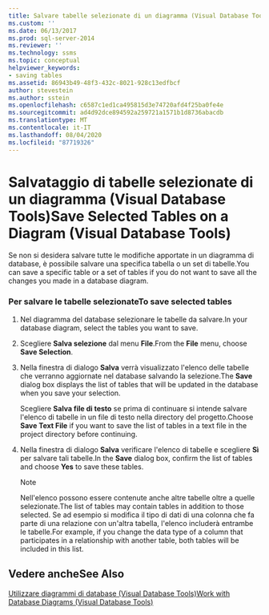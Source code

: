 ```yaml
---
title: Salvare tabelle selezionate di un diagramma (Visual Database Tools) | Microsoft Docs
ms.custom: ''
ms.date: 06/13/2017
ms.prod: sql-server-2014
ms.reviewer: ''
ms.technology: ssms
ms.topic: conceptual
helpviewer_keywords:
- saving tables
ms.assetid: 86943b49-48f3-432c-8021-928c13edfbcf
author: stevestein
ms.author: sstein
ms.openlocfilehash: c6587c1ed1ca495815d3e74720afd4f25ba0fe4e
ms.sourcegitcommit: ad4d92dce894592a259721a1571b1d8736abacdb
ms.translationtype: MT
ms.contentlocale: it-IT
ms.lasthandoff: 08/04/2020
ms.locfileid: "87719326"
---
```

# <a name="save-selected-tables-on-a-diagram-visual-database-tools"></a><span data-ttu-id="46437-102">Salvataggio di tabelle selezionate di un diagramma (Visual Database Tools)</span><span class="sxs-lookup"><span data-stu-id="46437-102">Save Selected Tables on a Diagram (Visual Database Tools)</span></span>
  <span data-ttu-id="46437-103">Se non si desidera salvare tutte le modifiche apportate in un diagramma di database, è possibile salvare una specifica tabella o un set di tabelle.</span><span class="sxs-lookup"><span data-stu-id="46437-103">You can save a specific table or a set of tables if you do not want to save all the changes you made in a database diagram.</span></span>  
  
### <a name="to-save-selected-tables"></a><span data-ttu-id="46437-104">Per salvare le tabelle selezionate</span><span class="sxs-lookup"><span data-stu-id="46437-104">To save selected tables</span></span>  
  
1.  <span data-ttu-id="46437-105">Nel diagramma del database selezionare le tabelle da salvare.</span><span class="sxs-lookup"><span data-stu-id="46437-105">In your database diagram, select the tables you want to save.</span></span>  
  
2.  <span data-ttu-id="46437-106">Scegliere **Salva selezione** dal menu **File**.</span><span class="sxs-lookup"><span data-stu-id="46437-106">From the **File** menu, choose **Save Selection**.</span></span>  
  
3.  <span data-ttu-id="46437-107">Nella finestra di dialogo **Salva** verrà visualizzato l'elenco delle tabelle che verranno aggiornate nel database salvando la selezione.</span><span class="sxs-lookup"><span data-stu-id="46437-107">The **Save** dialog box displays the list of tables that will be updated in the database when you save your selection.</span></span>  
  
     <span data-ttu-id="46437-108">Scegliere **Salva file di testo** se prima di continuare si intende salvare l'elenco di tabelle in un file di testo nella directory del progetto.</span><span class="sxs-lookup"><span data-stu-id="46437-108">Choose **Save Text File** if you want to save the list of tables in a text file in the project directory before continuing.</span></span>  
  
4.  <span data-ttu-id="46437-109">Nella finestra di dialogo **Salva** verificare l'elenco di tabelle e scegliere **Sì** per salvare tali tabelle.</span><span class="sxs-lookup"><span data-stu-id="46437-109">In the **Save** dialog box, confirm the list of tables and choose **Yes** to save these tables.</span></span>  
  
    > [!NOTE]  
    >  <span data-ttu-id="46437-110">Nell'elenco possono essere contenute anche altre tabelle oltre a quelle selezionate.</span><span class="sxs-lookup"><span data-stu-id="46437-110">The list of tables may contain tables in addition to those selected.</span></span> <span data-ttu-id="46437-111">Se ad esempio si modifica il tipo di dati di una colonna che fa parte di una relazione con un'altra tabella, l'elenco includerà entrambe le tabelle.</span><span class="sxs-lookup"><span data-stu-id="46437-111">For example, if you change the data type of a column that participates in a relationship with another table, both tables will be included in this list.</span></span>  
  
## <a name="see-also"></a><span data-ttu-id="46437-112">Vedere anche</span><span class="sxs-lookup"><span data-stu-id="46437-112">See Also</span></span>  
 [<span data-ttu-id="46437-113">Utilizzare diagrammi di database &#40;Visual Database Tools&#41;</span><span class="sxs-lookup"><span data-stu-id="46437-113">Work with Database Diagrams &#40;Visual Database Tools&#41;</span></span>](visual-database-tools.md)  
  
  
